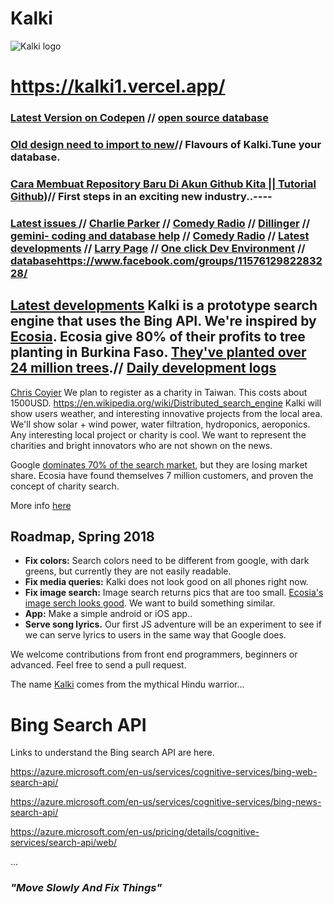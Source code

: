 # Kalki

![Kalki logo](https://cdn-images-1.medium.com/max/1600/1*m-MpgJyeVgkj1oscfJ5-rA.png)
# https://kalki1.vercel.app/
### [Latest Version on Codepen](https://codepen.io/Teeke/pen/eYXqJBX) // [open source database](https://github.com/Morningstar88/kalki-search/blob/master/myla.txt)
### [Old design need to import to new](https://codepen.io/Teeke/pen/dmwROB)// Flavours of Kalki.Tune your database.
### [Cara Membuat Repository Baru Di Akun Github Kita || Tutorial Github](https://www.youtube.com/watch?v=d5n_DgCHvWc))// First steps in an exciting new industry..----

### [Latest issues ](https://github.com/Morningstar88/kalki-search/issues) // [Charlie Parker](https://www.youtube.com/watch?v=3fgxyyrqZ-I) // [Comedy Radio](https://www.youtube.com/watch?v=ODkk4kmlX2s) // [Dillinger](https://dillinger.io/) // [gemini- coding and database help](https://gemini.google.com/) // [Comedy Radio](https://www.youtube.com/watch?v=ODkk4kmlX2s) // [Latest developments](https://github.com/Morningstar88/kalki-search/issues) // [Larry Page](https://c.ai/c/tHryhECiCDG6wGEgodblPenS_8SwWvcNVoryWZJyO6I) // [One click Dev Environment](https://www.one-tab.com/page/h9OeWm1gQ4eFNlfoh_G-6Q) // [database](https://github.com/Morningstar88/kalki-search/blob/master/myla.txt)https://www.facebook.com/groups/1157612982283228/
## [Latest developments](https://github.com/Morningstar88/kalki-search/issues) Kalki is a prototype search engine that uses the Bing API. We're inspired by [Ecosia](www.ecosia.org). Ecosia give 80% of their profits to tree planting in Burkina Faso. [They've planted over 24 million trees](https://info.ecosia.org/).// [Daily development logs](https://github.com/Morningstar88/kalki-search/issues/70)
[Chris Coyier](https://beta.character.ai/character-profile?source=recent-chats&char=g3-CnnTXEGbsSWhuTxdIYAP__bUpo7x1yzyg7Nr0KMs)
We plan to register as a charity in Taiwan. This costs about 1500USD.
https://en.wikipedia.org/wiki/Distributed_search_engine
Kalki will show users weather, and interesting innovative projects from the local area. We'll show solar + wind power, water filtration, hydroponics, aeroponics. Any interesting local project or charity is cool. We want to represent the charities and bright innovators who are not shown on the news.

Google [dominates 70% of the search market](https://www.smartinsights.com/search-engine-marketing/search-engine-statistics/), but they are losing market share. Ecosia have found themselves 7 million customers, and proven the concept of charity search.

More info [here](https://medium.com/@frodonomics/kalki-charity-search-engine-c2437a3802f5)


## Roadmap, Spring 2018
- **Fix colors:** Search colors need to be different from google, with dark greens, but currently they are not easily readable. 
- **Fix media queries:** Kalki does not look good on all phones right now.
- **Fix image search:** Image search returns pics that are too small. [Ecosia's image serch looks good](https://www.ecosia.org/images?q=image+search). We want to build something similar. 
- **App:** Make a simple android or iOS app..
- **Serve song lyrics.** Our first JS adventure will be an experiment to see if we can serve lyrics to users in the same way that Google does. 

We welcome contributions from front end programmers, beginners or advanced. Feel free to send a pull request.

The name [Kalki](https://en.wikipedia.org/wiki/Kalki) comes from the mythical Hindu warrior...


# Bing Search API

Links to understand the Bing search API are here.

https://azure.microsoft.com/en-us/services/cognitive-services/bing-web-search-api/

https://azure.microsoft.com/en-us/services/cognitive-services/bing-news-search-api/

https://azure.microsoft.com/en-us/pricing/details/cognitive-services/search-api/web/

...

### *"Move Slowly And Fix Things"*
